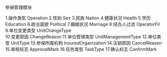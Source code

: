 
参保管理模块

1.操作类型  Operation
2.性别  Sex
3.民族  Nation
4.健康状况  Health
5.学历  Education
6.政治面貌  Political 
7.婚姻状况  Marriage
8.经办人过滤  OperatorFil
9.单位变更类型  UnitChangeType  
10.变更原因 ChangeReason
11.单位管理类型 UnitManagementType
12.单位类型 UnitType
13.参保所属机构 InsuredOrganization
14.注销原因 CancelReason
15.审核标志 ApprovalMark
16.任务类型 TaskType
17.确认标志 ConfirmMark